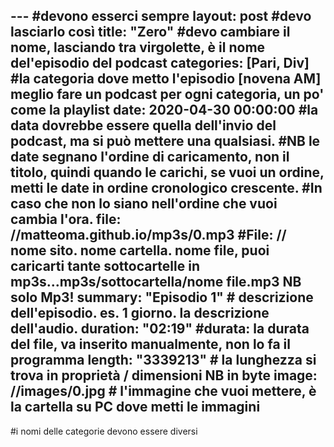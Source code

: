 --- #devono esserci sempre
layout: post #devo lasciarlo così
title: "Zero" #devo cambiare il nome, lasciando tra virgolette, è il nome del'episodio del podcast
categories: [Pari, Div] #la categoria dove metto l'episodio [novena AM] meglio fare un podcast per ogni categoria, un po' come la playlist
date: 2020-04-30 00:00:00 #la data dovrebbe essere quella dell'invio del podcast, ma si può mettere una qualsiasi.
#NB le date segnano l'ordine di caricamento, non il titolo, quindi quando le carichi, se vuoi un ordine, metti le date in ordine cronologico crescente.
#In caso che non lo siano nell'ordine che vuoi cambia l'ora.
file: //matteoma.github.io/mp3s/0.mp3 #File: // nome sito. nome cartella. nome file, puoi caricarti tante sottocartelle in mp3s...mp3s/sottocartella/nome file.mp3 NB solo Mp3!
summary: "Episodio 1" # descrizione dell'episodio. es. 1 giorno. la descrizione dell'audio.
duration: "02:19" #durata: la durata del file, va inserito manualmente, non lo fa il programma
length: "3339213" # la lunghezza si trova in proprietà / dimensioni NB in byte
image: //images/0.jpg # l'immagine che vuoi mettere, è la cartella su PC dove metti le immagini
---

#i nomi delle categorie devono essere diversi